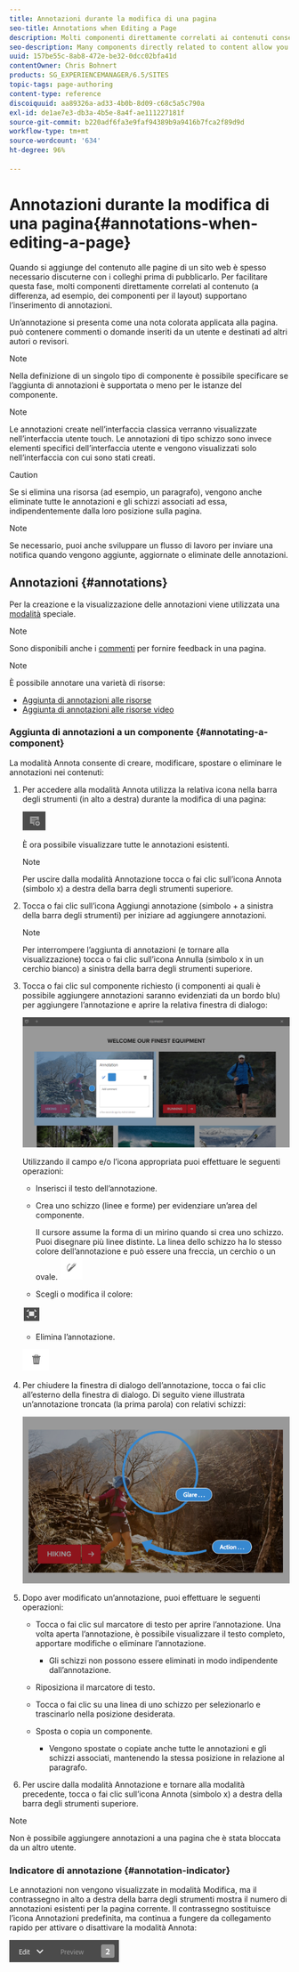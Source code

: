 ```yaml
---
title: Annotazioni durante la modifica di una pagina
seo-title: Annotations when Editing a Page
description: Molti componenti direttamente correlati ai contenuti consentono di aggiungere un’annotazione
seo-description: Many components directly related to content allow you to add an annotation
uuid: 157be55c-8ab8-472e-be32-0dcc02bfa41d
contentOwner: Chris Bohnert
products: SG_EXPERIENCEMANAGER/6.5/SITES
topic-tags: page-authoring
content-type: reference
discoiquuid: aa89326a-ad33-4b0b-8d09-c68c5a5c790a
exl-id: de1ae7e3-db3a-4b5e-8a4f-ae111227181f
source-git-commit: b220adf6fa3e9faf94389b9a9416b7fca2f89d9d
workflow-type: tm+mt
source-wordcount: '634'
ht-degree: 96%

---
```


# Annotazioni durante la modifica di una pagina{#annotations-when-editing-a-page}

Quando si aggiunge del contenuto alle pagine di un sito web è spesso necessario discuterne con i colleghi prima di pubblicarlo. Per facilitare questa fase, molti componenti direttamente correlati al contenuto (a differenza, ad esempio, dei componenti per il layout) supportano l’inserimento di annotazioni.

Un’annotazione si presenta come una nota colorata applicata alla pagina. può contenere commenti o domande inseriti da un utente e destinati ad altri autori o revisori.

>[!NOTE]
>
>Nella definizione di un singolo tipo di componente è possibile specificare se l’aggiunta di annotazioni è supportata o meno per le istanze del componente.

>[!NOTE]
>
>Le annotazioni create nell’interfaccia classica verranno visualizzate nell’interfaccia utente touch. Le annotazioni di tipo schizzo sono invece elementi specifici dell’interfaccia utente e vengono visualizzati solo nell’interfaccia con cui sono stati creati.

>[!CAUTION]
>
>Se si elimina una risorsa (ad esempio, un paragrafo), vengono anche eliminate tutte le annotazioni e gli schizzi associati ad essa, indipendentemente dalla loro posizione sulla pagina.

>[!NOTE]
>
>Se necessario, puoi anche sviluppare un flusso di lavoro per inviare una notifica quando vengono aggiunte, aggiornate o eliminate delle annotazioni.

## Annotazioni {#annotations}

Per la creazione e la visualizzazione delle annotazioni viene utilizzata una [modalità](/help/sites-authoring/author-environment-tools.md#page-modes) speciale.

>[!NOTE]
>
>Sono disponibili anche i [commenti](/help/sites-authoring/basic-handling.md#timeline) per fornire feedback in una pagina.

>[!NOTE]
>
>È possibile annotare una varietà di risorse:
>
>* [Aggiunta di annotazioni alle risorse](/help/assets/manage-assets.md#annotating)
>* [Aggiunta di annotazioni alle risorse video](/help/assets/managing-video-assets.md#annotate-video-assets)
>


### Aggiunta di annotazioni a un componente {#annotating-a-component}

La modalità Annota consente di creare, modificare, spostare o eliminare le annotazioni nei contenuti:

1. Per accedere alla modalità Annota utilizza la relativa icona nella barra degli strumenti (in alto a destra) durante la modifica di una pagina:

   ![](do-not-localize/screen_shot_2018-03-22at110414.png)

   È ora possibile visualizzare tutte le annotazioni esistenti.

   >[!NOTE]
   >
   >Per uscire dalla modalità Annotazione tocca o fai clic sull’icona Annota (simbolo x) a destra della barra degli strumenti superiore.

1. Tocca o fai clic sull’icona Aggiungi annotazione (simbolo + a sinistra della barra degli strumenti) per iniziare ad aggiungere annotazioni.

   >[!NOTE]
   >
   >Per interrompere l’aggiunta di annotazioni (e tornare alla visualizzazione) tocca o fai clic sull’icona Annulla (simbolo x in un cerchio bianco) a sinistra della barra degli strumenti superiore.

1. Tocca o fai clic sul componente richiesto (i componenti ai quali è possibile aggiungere annotazioni saranno evidenziati da un bordo blu) per aggiungere l’annotazione e aprire la relativa finestra di dialogo:

   ![screen_shot_2018-03-22at110606](assets/screen_shot_2018-03-22at110606.png)

   Utilizzando il campo e/o l’icona appropriata puoi effettuare le seguenti operazioni:

   * Inserisci il testo dell’annotazione.
   * Crea uno schizzo (linee e forme) per evidenziare un’area del componente.

      Il cursore assume la forma di un mirino quando si crea uno schizzo. Puoi disegnare più linee distinte. La linea dello schizzo ha lo stesso colore dell’annotazione e può essere una freccia, un cerchio o un ovale.
   ![](do-not-localize/screen_shot_2018-03-22at110640.png)

   * Scegli o modifica il colore:

   ![](do-not-localize/chlimage_1-19.png)

   * Elimina l’annotazione.

   ![](do-not-localize/screen_shot_2018-03-22at110647.png)

1. Per chiudere la finestra di dialogo dell’annotazione, tocca o fai clic all’esterno della finestra di dialogo. Di seguito viene illustrata un’annotazione troncata (la prima parola) con relativi schizzi:

   ![screen_shot_2018-03-22at110850](assets/screen_shot_2018-03-22at110850.png)

1. Dopo aver modificato un’annotazione, puoi effettuare le seguenti operazioni:

   * Tocca o fai clic sul marcatore di testo per aprire l’annotazione. Una volta aperta l’annotazione, è possibile visualizzare il testo completo, apportare modifiche o eliminare l’annotazione.

      * Gli schizzi non possono essere eliminati in modo indipendente dall’annotazione.
   * Riposiziona il marcatore di testo.
   * Tocca o fai clic su una linea di uno schizzo per selezionarlo e trascinarlo nella posizione desiderata.
   * Sposta o copia un componente.

      * Vengono spostate o copiate anche tutte le annotazioni e gli schizzi associati, mantenendo la stessa posizione in relazione al paragrafo.


1. Per uscire dalla modalità Annotazione e tornare alla modalità precedente, tocca o fai clic sull’icona Annota (simbolo x) a destra della barra degli strumenti superiore.

>[!NOTE]
>
>Non è possibile aggiungere annotazioni a una pagina che è stata bloccata da un altro utente.

### Indicatore di annotazione {#annotation-indicator}

Le annotazioni non vengono visualizzate in modalità Modifica, ma il contrassegno in alto a destra della barra degli strumenti mostra il numero di annotazioni esistenti per la pagina corrente. Il contrassegno sostituisce l’icona Annotazioni predefinita, ma continua a fungere da collegamento rapido per attivare o disattivare la modalità Annota:

![chlimage_1-242](assets/chlimage_1-242.png)
